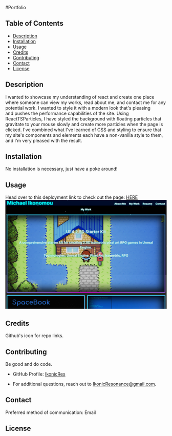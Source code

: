 #Portfolio

## Table of Contents
 - [Description](#description)
 - [Installation](#installation)
 - [Usage](#usage)
 - [Credits](#credits)
 - [Contributing](#contributing)
 - [Contact](#contact)
 - [License](#license)



## Description
I wanted to showcase my understanding of react and create one place where someone can view my works, read about me, and contact me for any potential work. I wanted to style it with a modern look that's pleasing  
and pushes the performance capabilities of the site. Using ReactTSParticles, I have styled the background with floating particles that gravitate to your mouse slowly and create more particles when the page is clicked. I've combined what I've learned of CSS and styling to ensure that my site's components and elements each have a non-vanilla style to them, and I'm very pleased with the result.

## Installation
No installation is necessary, just have a poke around!

## Usage
Head over to this deployment link to check out the page:  [HERE](https://main--reactjsxportfolio.netlify.app)
![Preview](./src/assets/images/preview.png)

## Credits
Github's icon for repo links.

## Contributing
Be good and do code.


- GitHub Profile: [IkonicRes](https://github.com/IkonicRes)

- For additional questions, reach out to IkonicResonance@gmail.com.

## Contact

Preferred method of communication: Email



## License


